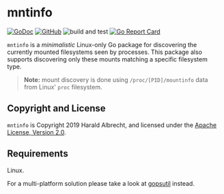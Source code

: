 # mntinfo

[![GoDoc](https://godoc.org/github.com/TheDiveO/go-mntinfo?status.svg)](http://godoc.org/github.com/TheDiveO/go-mntinfo)
[![GitHub](https://img.shields.io/github/license/thediveo/go-mntinfo)](https://img.shields.io/github/license/thediveo/go-mntinfo)
![build and test](https://github.com/TheDiveO/ggo-mntinfo/workflows/build%20and%20test/badge.svg?branch=master)
[![Go Report Card](https://goreportcard.com/badge/github.com/TheDiveO/go-mntinfo)](https://goreportcard.com/report/github.com/TheDiveO/go-mntinfo)

`mntinfo` is a _minimalistic_ Linux-only Go package for discovering the
currently mounted filesystems seen by processes. This package also supports
discovering only these mounts matching a specific filesystem type.

> **Note:** mount discovery is done using `/proc/[PID]/mountinfo` data from
> Linux' `proc` filesystem.

## Copyright and License

`mntinfo` is Copyright 2019 Harald Albrecht, and licensed under the [Apache
License, Version 2.0](LICENSE).

## Requirements

Linux.

For a multi-platform solution please take a look at
[gopsutil](https://github.com/shirou/gopsutil) instead.
